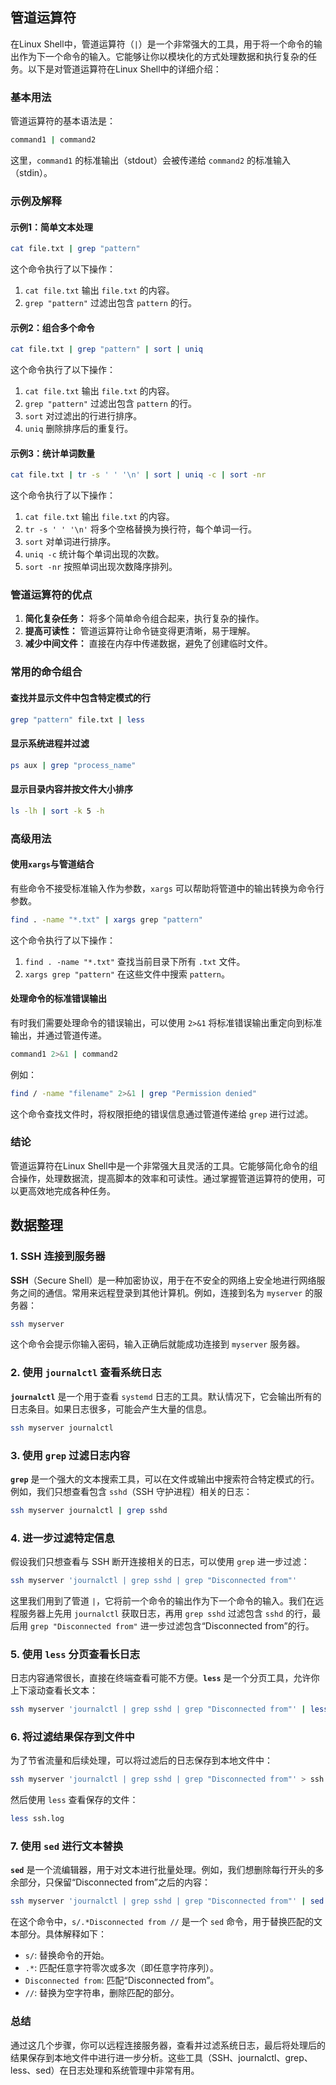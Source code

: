 
## 管道运算符
在Linux Shell中，管道运算符（`|`）是一个非常强大的工具，用于将一个命令的输出作为下一个命令的输入。它能够让你以模块化的方式处理数据和执行复杂的任务。以下是对管道运算符在Linux Shell中的详细介绍：

### 基本用法

管道运算符的基本语法是：

```sh
command1 | command2
```

这里，`command1` 的标准输出（stdout）会被传递给 `command2` 的标准输入（stdin）。

### 示例及解释

#### 示例1：简单文本处理

```sh
cat file.txt | grep "pattern"
```

这个命令执行了以下操作：
1. `cat file.txt` 输出 `file.txt` 的内容。
2. `grep "pattern"` 过滤出包含 `pattern` 的行。

#### 示例2：组合多个命令

```sh
cat file.txt | grep "pattern" | sort | uniq
```

这个命令执行了以下操作：
1. `cat file.txt` 输出 `file.txt` 的内容。
2. `grep "pattern"` 过滤出包含 `pattern` 的行。
3. `sort` 对过滤出的行进行排序。
4. `uniq` 删除排序后的重复行。

#### 示例3：统计单词数量

```sh
cat file.txt | tr -s ' ' '\n' | sort | uniq -c | sort -nr
```

这个命令执行了以下操作：
1. `cat file.txt` 输出 `file.txt` 的内容。
2. `tr -s ' ' '\n'` 将多个空格替换为换行符，每个单词一行。
3. `sort` 对单词进行排序。
4. `uniq -c` 统计每个单词出现的次数。
5. `sort -nr` 按照单词出现次数降序排列。

### 管道运算符的优点

1. **简化复杂任务：** 将多个简单命令组合起来，执行复杂的操作。
2. **提高可读性：** 管道运算符让命令链变得更清晰，易于理解。
3. **减少中间文件：** 直接在内存中传递数据，避免了创建临时文件。

### 常用的命令组合

#### 查找并显示文件中包含特定模式的行

```sh
grep "pattern" file.txt | less
```

#### 显示系统进程并过滤

```sh
ps aux | grep "process_name"
```

#### 显示目录内容并按文件大小排序

```sh
ls -lh | sort -k 5 -h
```

### 高级用法

#### 使用`xargs`与管道结合

有些命令不接受标准输入作为参数，`xargs` 可以帮助将管道中的输出转换为命令行参数。

```sh
find . -name "*.txt" | xargs grep "pattern"
```

这个命令执行了以下操作：
1. `find . -name "*.txt"` 查找当前目录下所有 `.txt` 文件。
2. `xargs grep "pattern"` 在这些文件中搜索 `pattern`。

#### 处理命令的标准错误输出

有时我们需要处理命令的错误输出，可以使用 `2>&1` 将标准错误输出重定向到标准输出，并通过管道传递。

```sh
command1 2>&1 | command2
```

例如：

```sh
find / -name "filename" 2>&1 | grep "Permission denied"
```

这个命令查找文件时，将权限拒绝的错误信息通过管道传递给 `grep` 进行过滤。

### 结论

管道运算符在Linux Shell中是一个非常强大且灵活的工具。它能够简化命令的组合操作，处理数据流，提高脚本的效率和可读性。通过掌握管道运算符的使用，可以更高效地完成各种任务。



## 数据整理

### 1. SSH 连接到服务器

**SSH**（Secure Shell）是一种加密协议，用于在不安全的网络上安全地进行网络服务之间的通信。常用来远程登录到其他计算机。例如，连接到名为 `myserver` 的服务器：

```bash
ssh myserver
```

这个命令会提示你输入密码，输入正确后就能成功连接到 `myserver` 服务器。

### 2. 使用 `journalctl` 查看系统日志

**`journalctl`** 是一个用于查看 `systemd` 日志的工具。默认情况下，它会输出所有的日志条目。如果日志很多，可能会产生大量的信息。

```bash
ssh myserver journalctl
```

### 3. 使用 `grep` 过滤日志内容

**`grep`** 是一个强大的文本搜索工具，可以在文件或输出中搜索符合特定模式的行。例如，我们只想查看包含 `sshd`（SSH 守护进程）相关的日志：

```bash
ssh myserver journalctl | grep sshd
```

### 4. 进一步过滤特定信息

假设我们只想查看与 SSH 断开连接相关的日志，可以使用 `grep` 进一步过滤：

```bash
ssh myserver 'journalctl | grep sshd | grep "Disconnected from"'
```

这里我们用到了管道 `|`，它将前一个命令的输出作为下一个命令的输入。我们在远程服务器上先用 `journalctl` 获取日志，再用 `grep sshd` 过滤包含 `sshd` 的行，最后用 `grep "Disconnected from"` 进一步过滤包含“Disconnected from”的行。

### 5. 使用 `less` 分页查看长日志

日志内容通常很长，直接在终端查看可能不方便。**`less`** 是一个分页工具，允许你上下滚动查看长文本：

```bash
ssh myserver 'journalctl | grep sshd | grep "Disconnected from"' | less
```

### 6. 将过滤结果保存到文件中

为了节省流量和后续处理，可以将过滤后的日志保存到本地文件中：

```bash
ssh myserver 'journalctl | grep sshd | grep "Disconnected from"' > ssh.log
```

然后使用 `less` 查看保存的文件：

```bash
less ssh.log
```

### 7. 使用 `sed` 进行文本替换

**`sed`** 是一个流编辑器，用于对文本进行批量处理。例如，我们想删除每行开头的多余部分，只保留“Disconnected from”之后的内容：

```bash
ssh myserver 'journalctl | grep sshd | grep "Disconnected from"' | sed 's/.*Disconnected from //'
```

在这个命令中，`s/.*Disconnected from //` 是一个 `sed` 命令，用于替换匹配的文本部分。具体解释如下：
- `s/`: 替换命令的开始。
- `.*`: 匹配任意字符零次或多次（即任意字符序列）。
- `Disconnected from`: 匹配“Disconnected from”。
- `//`: 替换为空字符串，删除匹配的部分。

### 总结

通过这几个步骤，你可以远程连接服务器，查看并过滤系统日志，最后将处理后的结果保存到本地文件中进行进一步分析。这些工具（SSH、journalctl、grep、less、sed）在日志处理和系统管理中非常有用。